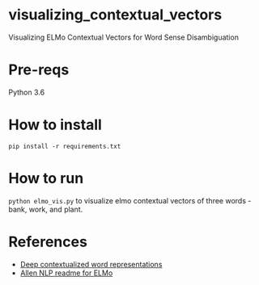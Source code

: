 # visualizing_contextual_vectors
Visualizing ELMo Contextual Vectors for Word Sense Disambiguation

# Pre-reqs
Python 3.6

# How to install
```pip install -r requirements.txt```

# How to run
`python elmo_vis.py` to visualize elmo contextual vectors of three words - bank, work, and plant.

# References
- [Deep contextualized word representations](https://arxiv.org/pdf/1802.05365.pdf)
- [Allen NLP readme for ELMo](https://github.com/allenai/allennlp/blob/master/tutorials/how_to/elmo.md)
